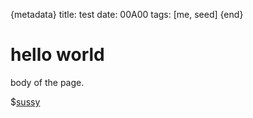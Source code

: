 {metadata}
title: test
date: 00A00
tags: [me, seed]
{end}

# hello world
body of the page.

$[sussy](home)